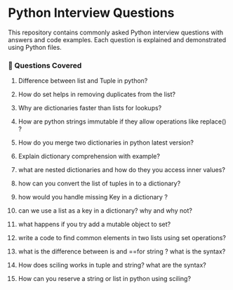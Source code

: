 # Python Interview Questions

This repository contains commonly asked Python interview questions with answers and code examples. Each question is explained and demonstrated using Python files.


### 🧠 Questions Covered

1. Difference between list and Tuple in python?
2. How do set helps in removing duplicates from the list?
3. Why are dictionaries faster than lists for lookups?
4. How are python strings immutable if they allow operations like replace() ?
5. How do you merge two dictionaries in python latest version?

6. Explain dictionary comprehension with example?
7. what are nested dictionaries and how do they you access inner values?
8. how can you convert the list of tuples in to a dictionary?
9. how would you handle missing Key in a dictionary ?
10. can we use a list as a key in a dictionary? why and why not?

11. what happens if you try add a mutable object to set?
12. write a code to find common elements in two lists using set operations?
13. what is the difference between is and ==for string ? what is the syntax?
14. How does sciling works in tuple and string? what are the syntax?
15. How can you reserve a string or list in python using sciling?
